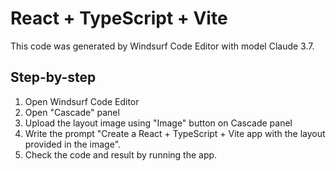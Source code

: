 # React + TypeScript + Vite

This code was generated by Windsurf Code Editor with model Claude 3.7.

## Step-by-step

1. Open Windsurf Code Editor
2. Open "Cascade" panel
3. Upload the layout image using "Image" button on Cascade panel
4. Write the prompt "Create a React + TypeScript + Vite app with the layout provided in the image".
5. Check the code and result by running the app.

